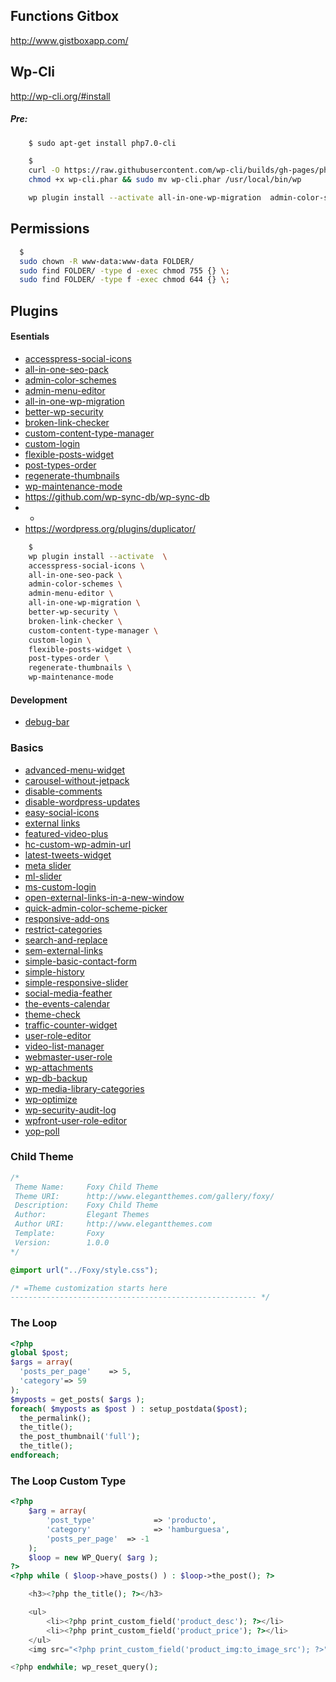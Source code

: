 ## Functions Gitbox

http://www.gistboxapp.com/

## Wp-Cli

http://wp-cli.org/#install

##### Pre:

```bash
    $ sudo apt-get install php7.0-cli
```

```bash
    $
    curl -O https://raw.githubusercontent.com/wp-cli/builds/gh-pages/phar/wp-cli.phar && \
    chmod +x wp-cli.phar && sudo mv wp-cli.phar /usr/local/bin/wp

    wp plugin install --activate all-in-one-wp-migration  admin-color-schemes
```

## Permissions

```bash
  $
  sudo chown -R www-data:www-data FOLDER/
  sudo find FOLDER/ -type d -exec chmod 755 {} \;
  sudo find FOLDER/ -type f -exec chmod 644 {} \;
```

## Plugins

#### Esentials

- [accesspress-social-icons](https://wordpress.org/plugins/accesspress-social-icons/)
- [all-in-one-seo-pack](https://wordpress.org/plugins/all-in-one-seo-pack/)
- [admin-color-schemes](https://wordpress.org/plugins/admin-color-schemes/)
- [admin-menu-editor](https://wordpress.org/plugins/admin-menu-editor/)
- [all-in-one-wp-migration](https://wordpress.org/plugins/all-in-one-wp-migration/)
- [better-wp-security](https://wordpress.org/plugins/better-wp-security/)
- [broken-link-checker](https://wordpress.org/plugins/broken-link-checker/)
- [custom-content-type-manager](https://wordpress.org/plugins/custom-content-type-manager/)
- [custom-login](https://wordpress.org/plugins/custom-login/)
- [flexible-posts-widget](https://wordpress.org/plugins/flexible-posts-widget/)
- [post-types-order](https://wordpress.org/plugins/post-types-order/)
- [regenerate-thumbnails](https://wordpress.org/plugins/regenerate-thumbnails/)
- [wp-maintenance-mode](https://wordpress.org/plugins/wp-maintenance-mode/)
- https://github.com/wp-sync-db/wp-sync-db
- -
- https://wordpress.org/plugins/duplicator/

```bash
    $
    wp plugin install --activate  \
    accesspress-social-icons \
    all-in-one-seo-pack \
    admin-color-schemes \
    admin-menu-editor \
    all-in-one-wp-migration \
    better-wp-security \
    broken-link-checker \
    custom-content-type-manager \
    custom-login \
    flexible-posts-widget \
    post-types-order \
    regenerate-thumbnails \
    wp-maintenance-mode
```
#### Development

- [debug-bar](https://wordpress.org/plugins/debug-bar/)



### Basics

- [advanced-menu-widget]()
- [carousel-without-jetpack]()
- [disable-comments]()
- [disable-wordpress-updates]()
- [easy-social-icons]()
- [external links]()
- [featured-video-plus]()
- [hc-custom-wp-admin-url]()
- [latest-tweets-widget]()
- [meta slider]()
- [ml-slider]()
- [ms-custom-login]()
- [open-external-links-in-a-new-window]()
- [quick-admin-color-scheme-picker]()
- [responsive-add-ons]()
- [restrict-categories]()
- [search-and-replace]()
- [sem-external-links]()
- [simple-basic-contact-form]()
- [simple-history]()
- [simple-responsive-slider]()
- [social-media-feather]()
- [the-events-calendar]()
- [theme-check]()
- [traffic-counter-widget]()
- [user-role-editor]()
- [video-list-manager]()
- [webmaster-user-role]()
- [wp-attachments]()
- [wp-db-backup]()
- [wp-media-library-categories]()
- [wp-optimize]()
- [wp-security-audit-log]()
- [wpfront-user-role-editor]()
- [yop-poll]()



### Child Theme

```css
/*
 Theme Name:     Foxy Child Theme
 Theme URI:      http://www.elegantthemes.com/gallery/foxy/
 Description:    Foxy Child Theme
 Author:         Elegant Themes
 Author URI:     http://www.elegantthemes.com
 Template:       Foxy
 Version:        1.0.0
*/

@import url("../Foxy/style.css");

/* =Theme customization starts here
------------------------------------------------------- */
```


### The Loop

```php
<?php
global $post;
$args = array(
  'posts_per_page'    => 5,
  'category'=> 59
);
$myposts = get_posts( $args );
foreach( $myposts as $post ) : setup_postdata($post);
  the_permalink();
  the_title();
  the_post_thumbnail('full');
  the_title();
endforeach;

```


### The Loop Custom Type

```php
<?php
	$arg = array(
		'post_type' 			=> 'producto',
		'category' 				=> 'hamburguesa',
		'posts_per_page'  => -1
	);
	$loop = new WP_Query( $arg );
?>
<?php while ( $loop->have_posts() ) : $loop->the_post(); ?>

	<h3><?php the_title(); ?></h3>

	<ul>
		<li><?php print_custom_field('product_desc'); ?></li>
		<li><?php print_custom_field('product_price'); ?></li>
	</ul>
	<img src="<?php print_custom_field('product_img:to_image_src'); ?>" /><br />

<?php endwhile; wp_reset_query();
```
